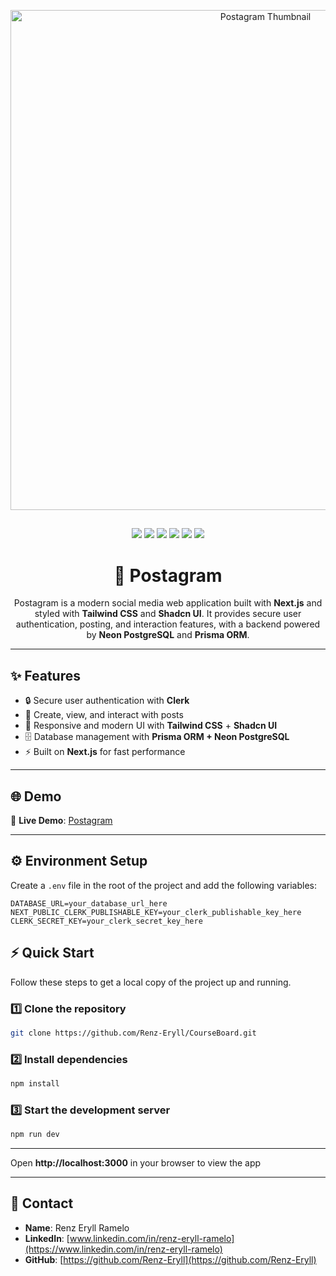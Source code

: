 <p align="center">
  <img src="./public/postagram.png" alt="Postagram Thumbnail" width="800"/>
</p>

## 
<p align="center">
  <img src="https://img.shields.io/badge/Next.js-000000?style=for-the-badge&logo=next.js&logoColor=white"/>
  <img src="https://img.shields.io/badge/TailwindCSS-38B2AC?style=for-the-badge&logo=tailwind-css&logoColor=white"/>
  <img src="https://img.shields.io/badge/Shadcn_UI-4ADE80?style=for-the-badge&logo=shadcn&logoColor=white"/>
  <img src="https://img.shields.io/badge/Neon_PostgreSQL-4169E1?style=for-the-badge&logo=postgresql&logoColor=white"/>
  <img src="https://img.shields.io/badge/Prisma-0C344B?style=for-the-badge&logo=prisma&logoColor=white"/>
  <img src="https://img.shields.io/badge/Clerk-FF4F5A?style=for-the-badge&logo=clerk&logoColor=white"/>
</p>

<h1 align="center">📱 Postagram</h1>

<p align="center">
  Postagram is a modern social media web application built with <b>Next.js</b> and styled with <b>Tailwind CSS</b> and <b>Shadcn UI</b>.  
  It provides secure user authentication, posting, and interaction features, with a backend powered by <b>Neon PostgreSQL</b> and <b>Prisma ORM</b>.
</p>

---

## ✨ Features
- 🔒 Secure user authentication with **Clerk**  
- 📸 Create, view, and interact with posts  
- 🎨 Responsive and modern UI with **Tailwind CSS** + **Shadcn UI**  
- 🗄️ Database management with **Prisma ORM + Neon PostgreSQL**  
- ⚡ Built on **Next.js** for fast performance  

---

## 🌐 Demo
🔗 **Live Demo**: [Postagram](#)  

---

## ⚙️ Environment Setup

Create a `.env` file in the root of the project and add the following variables:

```env
DATABASE_URL=your_database_url_here
NEXT_PUBLIC_CLERK_PUBLISHABLE_KEY=your_clerk_publishable_key_here
CLERK_SECRET_KEY=your_clerk_secret_key_here
```


## ⚡ Quick Start

Follow these steps to get a local copy of the project up and running.

### 1️⃣ Clone the repository

```bash
git clone https://github.com/Renz-Eryll/CourseBoard.git
```

### 2️⃣ Install dependencies

```bash
npm install
```

### 3️⃣ Start the development server

```bash
npm run dev
```

---

Open **http://localhost:3000** in your browser to view the app

---

## 📧 Contact

- **Name**: Renz Eryll Ramelo
- **LinkedIn**: [www.linkedin.com/in/renz-eryll-ramelo](https://www.linkedin.com/in/renz-eryll-ramelo)
- **GitHub**: [https://github.com/Renz-Eryll](https://github.com/Renz-Eryll)
